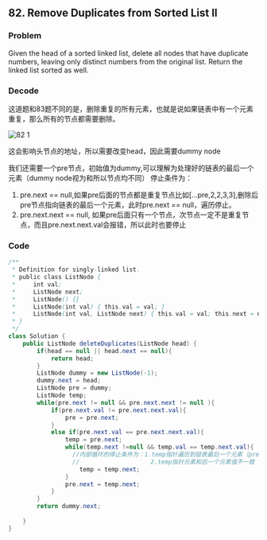 ## 82. Remove Duplicates from Sorted List II

### Problem
Given the head of a sorted linked list, delete all nodes that have duplicate numbers, leaving only distinct numbers from the original list. Return the linked list sorted as well.

### Decode
这道题和83题不同的是，删除重复的所有元素，也就是说如果链表中有一个元素重复，那么所有的节点都需要删除。

![82 1](https://github.com/liu2su/leetcode/assets/96462566/9b52d222-d98d-4879-a22f-a3daa308ab08)

这会影响头节点的地址，所以需要改变head，因此需要dummy node


我们还需要一个pre节点，初始值为dummy,可以理解为处理好的链表的最后一个元素（dummy node视为和所以节点均不同）
停止条件为：
1. pre.next == null,如果pre后面的节点都是重复节点比如[...pre,2,2,3,3],删除后pre节点指向链表的最后一个元素，此时pre.next == null，遍历停止。
2. pre.next.next == null, 如果pre后面只有一个节点，次节点一定不是重复节点，而且pre.next.next.val会报错，所以此时也要停止
### Code
```java
/**
 * Definition for singly-linked list.
 * public class ListNode {
 *     int val;
 *     ListNode next;
 *     ListNode() {}
 *     ListNode(int val) { this.val = val; }
 *     ListNode(int val, ListNode next) { this.val = val; this.next = next; }
 * }
 */
class Solution {
    public ListNode deleteDuplicates(ListNode head) {
        if(head == null || head.next == null){
            return head;
        }
        ListNode dummy = new ListNode(-1);
        dummy.next = head;
        ListNode pre = dummy;
        ListNode temp;
        while(pre.next != null && pre.next.next != null ){
            if(pre.next.val != pre.next.next.val){
                pre = pre.next;
            }
            else if(pre.next.val == pre.next.next.val){
                temp = pre.next;
                while(temp.next !=null && temp.val == temp.next.val){
                  //内部循环的停止条件为：1.temp指针遍历到链表最后一个元素（pre后面都是重复节点）
                  //                    2.temp指针元素和后一个元素值不一致（找到新的节点）
                    temp = temp.next;
                }
                pre.next = temp.next;
            }
        }
        return dummy.next;
        
    }
}

```

